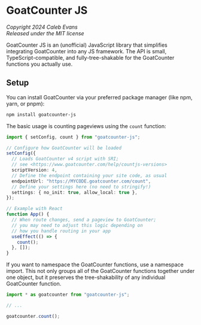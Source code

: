 # GoatCounter JS

_Copyright 2024 Caleb Evans_  
_Released under the MIT license_

GoatCounter JS is an (unofficial) JavaScript library that simplifies integrating GoatCounter into any JS framework. The API is small, TypeScript-compatible, and fully-tree-shakable for the GoatCounter functions you actually use.

## Setup

You can install GoatCounter via your preferred package manager (like npm, yarn,
or pnpm):

```sh
npm install goatcounter-js
```

The basic usage is counting pageviews using the `count` function:

```ts
import { setConfig, count } from "goatcounter-js";

// Configure how GoatCounter will be loaded
setConfig({
  // Loads GoatCounter v4 script with SRI;
  // see <https://www.goatcounter.com/help/countjs-versions>
  scriptVersion: 4,
  // Define the endpoint containing your site code, as usual
  endpointUrl: "https://MYCODE.goatcounter.com/count",
  // Define your settings here (no need to stringify!)
  settings: { no_init: true, allow_local: true },
});

// Example with React
function App() {
  // When route changes, send a pageview to GoatCounter;
  // you may need to adjust this logic depending on
  // how you handle routing in your app
  useEffect(() => {
    count();
  }, []);
}
```

If you want to namespace the GoatCounter functions, use a namespace import. This
not only groups all of the GoatCounter functions together under one object, but it preserves the tree-shakability of any individual GoatCounter function.

```ts
import * as goatcounter from "goatcounter-js";

// ...

goatcounter.count();
```
